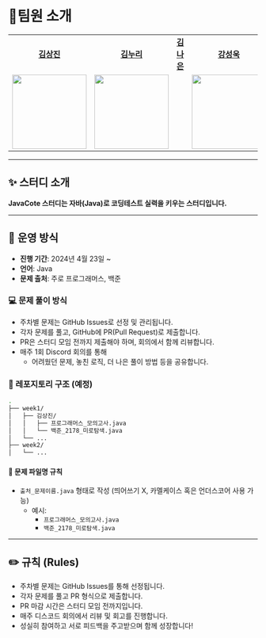 # 🌱팀원 소개

<table>
  <tbody>
    <tr>
        <td align="center"><a href="https://github.com/sangxxjin"><b>김상진</b></td>
        <td align="center"><a href="https://github.com/"><b>김누리</b></td>
        <td align="center"><a href="https://github.com/"><b>김나은</b></td>
        <td align="center"><a href="https://github.com/KangBaekGwa"><b>강성욱</b></td>
        <td align="center"><a href="https://github.com/"><b>이상억</b></td>
    </tr>
    <tr>
      <td align="center">
        <img width = "150px" src="https://encrypted-tbn0.gstatic.com/images?q=tbn:ANd9GcSEhELUoHN993KAaFqzr3hh4CxaKZ_CxX7IXA&s" alt=""/><br />
      </td>
      <td align="center">
<!--         <img height="150px" width = "150px" src="https://photos.app.goo.gl/wgjvdpCpzVbbTjRD9" alt=""/><br /> -->
        <img height="150px" width="150px" src="https://img1.daumcdn.net/thumb/R1280x0/?scode=mtistory2&fname=https%3A%2F%2Fblog.kakaocdn.net%2Fdn%2FW2VLG%2FbtrqI6moN6k%2F8YT54lWkqfHbYrk58YBYD1%2Fimg.jpg" alt=""/><br />
      </td>
      <td align="center">
<!--         <img height="150px" width = "150px" src="https://img2.quasarzone.com/editor/2023/01/28/af8fee3ca27da73298ed93478eda5037.jpg" alt=""/><br /> -->
      </td>
      <td align="center">
        <img height="150px" width = "150px" src="https://github.com/user-attachments/assets/54b95527-dd0e-4bd0-bb3a-37be2a01a075" alt=""/><br />
      </td>
      <td align="center">
<!--         <img height="150px" width = "150px" src="https://img2.quasarzone.com/editor/2023/01/28/af8fee3ca27da73298ed93478eda5037.jpg" alt=""/><br /> -->
      </td>
    </tr>
  </tbody>
</table>

---


## ✨ 스터디 소개

**JavaCote 스터디는 자바(Java)로 코딩테스트 실력을 키우는 스터디입니다.**  

---

## 📌 운영 방식

- **진행 기간**: 2024년 4월 23일 ~
- **언어**: Java
- **문제 출처**: 주로 프로그래머스, 백준

### 💻 문제 풀이 방식
- 주차별 문제는 GitHub Issues로 선정 및 관리됩니다.
- 각자 문제를 풀고, GitHub에 PR(Pull Request)로 제출합니다.
- PR은 스터디 모임 전까지 제출해야 하며, 회의에서 함께 리뷰합니다.
- 매주 1회 Discord 회의를 통해
  - 어려웠던 문제, 놓친 로직, 더 나은 풀이 방법 등을 공유합니다.

### 📂 레포지토리 구조 (예정)

```bash
.
├── week1/
│   ├── 김상진/
│   │   ├── 프로그래머스_모의고사.java
│   │   └── 백준_2178_미로탐색.java
│   └── ...
├── week2/
│   └── ...
```

#### 📛 문제 파일명 규칙
- `출처_문제이름.java` 형태로 작성 (띄어쓰기 X, 카멜케이스 혹은 언더스코어 사용 가능)
  - 예시:  
    - `프로그래머스_모의고사.java`  
    - `백준_2178_미로탐색.java`

---

## ✏️ 규칙 (Rules)

- 주차별 문제는 GitHub Issues를 통해 선정됩니다.
- 각자 문제를 풀고 PR 형식으로 제출합니다.
- PR 마감 시간은 스터디 모임 전까지입니다.
- 매주 디스코드 회의에서 리뷰 및 회고를 진행합니다.
- 성실히 참여하고 서로 피드백을 주고받으며 함께 성장합니다!
